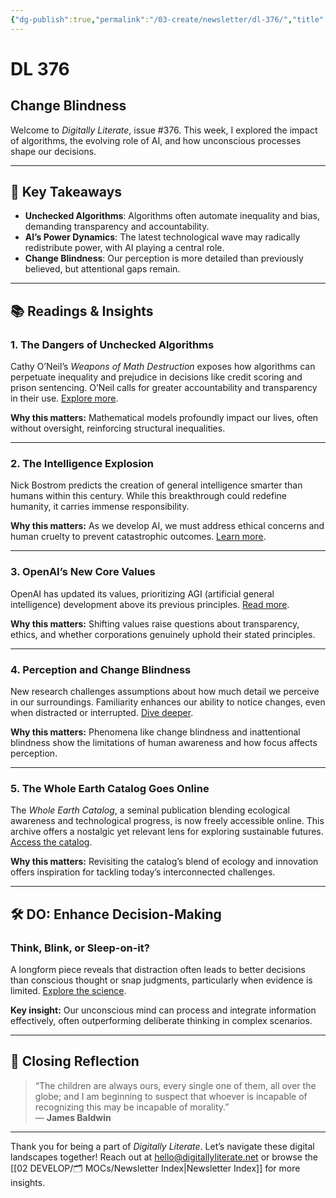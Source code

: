 ```yaml
---
{"dg-publish":true,"permalink":"/03-create/newsletter/dl-376/","title":"Change Blindness","tags":["ai","decision-making","education","perception","technology"]}
---
```



# DL 376

## Change Blindness

Welcome to _Digitally Literate_, issue #376. This week, I explored the impact of algorithms, the evolving role of AI, and how unconscious processes shape our decisions.

---

## 🔖 Key Takeaways
- **Unchecked Algorithms**: Algorithms often automate inequality and bias, demanding transparency and accountability.
- **AI’s Power Dynamics**: The latest technological wave may radically redistribute power, with AI playing a central role.
- **Change Blindness**: Our perception is more detailed than previously believed, but attentional gaps remain.

---

## 📚 Readings & Insights

### 1. **The Dangers of Unchecked Algorithms**
Cathy O’Neil’s _Weapons of Math Destruction_ exposes how algorithms can perpetuate inequality and prejudice in decisions like credit scoring and prison sentencing. O’Neil calls for greater accountability and transparency in their use. [Explore more](https://wiobyrne.com/weapons-of-math-destruction/).

**Why this matters:** Mathematical models profoundly impact our lives, often without oversight, reinforcing structural inequalities.

---

### 2. **The Intelligence Explosion**
Nick Bostrom predicts the creation of general intelligence smarter than humans within this century. While this breakthrough could redefine humanity, it carries immense responsibility. 

**Why this matters:** As we develop AI, we must address ethical concerns and human cruelty to prevent catastrophic outcomes. [Learn more](https://futureoflife.org/ai/).

---

### 3. **OpenAI’s New Core Values**
OpenAI has updated its values, prioritizing AGI (artificial general intelligence) development above its previous principles. [Read more](https://www.wired.com/story/openai-core-values-change/).

**Why this matters:** Shifting values raise questions about transparency, ethics, and whether corporations genuinely uphold their stated principles.

---

### 4. **Perception and Change Blindness**
New research challenges assumptions about how much detail we perceive in our surroundings. Familiarity enhances our ability to notice changes, even when distracted or interrupted. [Dive deeper](https://journals.plos.org/plosbiology/article?id=10.1371/journal.pbio.3001423).

**Why this matters:** Phenomena like change blindness and inattentional blindness show the limitations of human awareness and how focus affects perception.

---

### 5. **The Whole Earth Catalog Goes Online**
The _Whole Earth Catalog_, a seminal publication blending ecological awareness and technological progress, is now freely accessible online. This archive offers a nostalgic yet relevant lens for exploring sustainable futures. [Access the catalog](https://archive.org/details/wholeearthcatalog).

**Why this matters:** Revisiting the catalog’s blend of ecology and innovation offers inspiration for tackling today’s interconnected challenges.

---

## 🛠️ DO: Enhance Decision-Making

### Think, Blink, or Sleep-on-it?
A longform piece reveals that distraction often leads to better decisions than conscious thought or snap judgments, particularly when evidence is limited. [Explore the science](https://psycnet.apa.org/fulltext/2006-14216-004.html).

**Key insight:** Our unconscious mind can process and integrate information effectively, often outperforming deliberate thinking in complex scenarios.

---

## 🌟 Closing Reflection

> “The children are always ours, every single one of them, all over the globe; and I am beginning to suspect that whoever is incapable of recognizing this may be incapable of morality.”  
> — **James Baldwin**

---

Thank you for being a part of _Digitally Literate_. Let’s navigate these digital landscapes together! Reach out at hello@digitallyliterate.net or browse the [[02 DEVELOP/🗂️ MOCs/Newsletter Index\|Newsletter Index]] for more insights.
